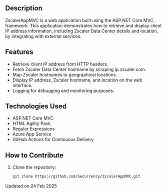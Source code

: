 ## Description

ZscalerAppMVC is a web application built using the ASP.NET Core MVC framework. This application demonstrates how to retrieve and display client IP address information, including Zscaler Data Center details and location, by integrating with external services.

## Features

- Retrieve client IP address from HTTP headers.
- Fetch Zscaler Data Center hostname by scraping ip.zscaler.com.
- Map Zscaler hostnames to geographical locations.
- Display IP address, Zscaler hostname, and location on the web interface.
- Logging for debugging and monitoring purposes.

## Technologies Used

- ASP.NET Core MVC
- HTML Agility Pack
- Regular Expressions
- Azure App Service
- GitHub Actions for Continuous Delivery

## How to Contribute

1. Clone the repository:
   ```bash
   git clone https://github.com/Securrency/ZscalerAppMVC.git
   
Updated on 24 Feb 2025
